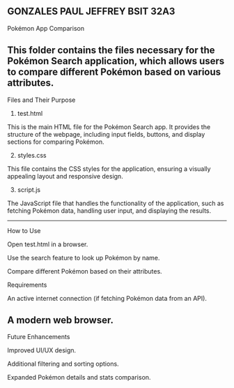 GONZALES PAUL JEFFREY
BSIT 32A3
--------------------------------------------------------------------------------------
Pokémon App Comparison

This folder contains the files necessary for the Pokémon Search application, which allows users to compare different Pokémon based on various attributes.
--------------------------------------------------------------------------------------
Files and Their Purpose

1. test.html

This is the main HTML file for the Pokémon Search app. It provides the structure of the webpage, including input fields, buttons, and display sections for comparing Pokémon.

2. styles.css

This file contains the CSS styles for the application, ensuring a visually appealing layout and responsive design.

3. script.js

The JavaScript file that handles the functionality of the application, such as fetching Pokémon data, handling user input, and displaying the results.

----------------------------------------------------------------------------------------
How to Use

Open test.html in a browser.

Use the search feature to look up Pokémon by name.

Compare different Pokémon based on their attributes.

Requirements

An active internet connection (if fetching Pokémon data from an API).

A modern web browser.
-----------------------------------------------------------------------------------------
Future Enhancements

Improved UI/UX design.

Additional filtering and sorting options.

Expanded Pokémon details and stats comparison.

